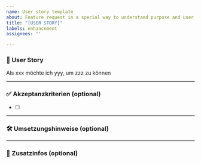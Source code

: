 ```yaml
---
name: User story template
about: Feature request in a special way to understand purpose and user persective
title: "[USER STORY]"
labels: enhancement
assignees: ''

---
```


### 🎯 User Story
Als xxx möchte ich yyy, um zzz zu können

---

### ✅ Akzeptanzkriterien (optional)
- [ ] 

---

### 🛠 Umsetzungshinweise (optional)


---

### 📎 Zusatzinfos (optional)

